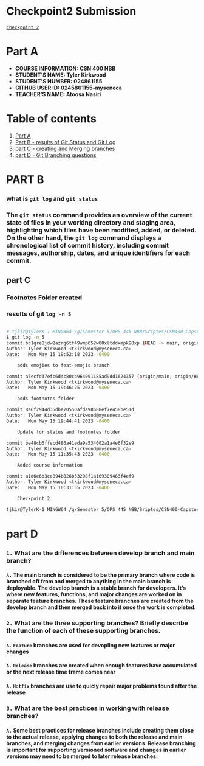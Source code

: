 # Checkpoint2 Submission

[`checkpoint 2`](https://github.com/0245861155-myseneca/CSN400-Capstone/tree/main/checkpoint2 "Checkpoint 2 github")

# Part A 

- **COURSE INFORMATION: CSN 400 NBB**
- **STUDENT’S NAME: Tyler Kirkwood**
- **STUDENT'S NUMBER: 024861155**
- **GITHUB USER ID: 0245861155-myseneca**
- **TEACHER’S NAME: Atoosa Nasiri**

# Table of contents 

1. [Part A](#part-a)
2. [Part B - results of Git Status and Git Log](#part-b)
3. [part C - creating and Merging branches](#part-c)
4. [part D - Git Branching questions](#part-d)

# PART B

### what is `git log` and `git status`

### The `git status` command provides an overview of the current state of files in your working directory and staging area, highlighting which files have been modified, added, or deleted. On the other hand, the `git log` command displays a chronological list of commit history, including commit messages, authorship, dates, and unique identifiers for each commit.

## part C

### Footnotes Folder created

### results of git `log -n 5`

```bash

# tjkir@TylerK-1 MINGW64 /g/Semester 5/OPS 445 NBB/Sriptes/CSN400-Capstone/checkpoint2 (main)
$ git log -n 5
commit bc1qre8jdw2azrg6tf49wmp652w00xltddxmpk98xp (HEAD -> main, origin/feat-emojies, feat-emojies)
Author: Tyler Kirkwood <tkirkwood@myseneca.ca>
Date:   Mon May 15 19:52:18 2023 -0400

    adds emojies to feat-emojis branch

commit a5ecfd37efc6d4c80cb964091185ad9dd1624357 (origin/main, origin/HEAD)
Author: Tyler Kirkwood <tkirkwood@myseneca.ca>
Date:   Mon May 15 19:46:25 2023 -0400

    adds footnotes folder

commit 8a6f2944d35dbe70550afda98688ef7e458be51d
Author: Tyler Kirkwood <tkirkwood@myseneca.ca>
Date:   Mon May 15 19:44:41 2023 -0400

    Update for status and footnotes folder

commit be48cb6ffecd486a41eda9a534002a1a4e6f32e9
Author: Tyler Kirkwood <tkirkwood@myseneca.ca>
Date:   Mon May 15 11:35:43 2023 -0400

    Added course information

commit a1d6e6b3ce894b826b33298f1a169309463f4ef9
Author: Tyler Kirkwood <tkirkwood@myseneca.ca>
Date:   Mon May 15 10:31:55 2023 -0400

    Checkpoint 2

tjkir@TylerK-1 MINGW64 /g/Semester 5/OPS 445 NBB/Sriptes/CSN400-Capstone/checkpoint2 (main)

``` 

# part D

### `1.` What are the differences between develop branch and main branch?

#### `A.` The main branch is considered to be the primary branch where code is branched off from and merged to anything in the main branch is deployable. The develop branch is a stable branch for developers. It’s where new features, functions, and major changes are worked on in separate feature branches. These feature branches are created from the develop branch and then merged back into it once the work is completed.

### `2.` What are the three supporting branches? Briefly describe the function of each of these supporting branches.

#### `A.` `Feature` branches are used for devopling new features or major changes
#### `A.` `Release`  branches are created when enough features have accumulated or the next release time frame comes near
#### `A.` `Hotfix` branches are use to quicly repair major problems found after the release

### `3.` What are the best practices in working with release branches?

#### `A.` Some best practices for release branches include creating them close to the actual release, applying changes to both the release and main branches, and merging changes from earlier versions. Release branching is important for supporting versioned software and changes in earlier versions may need to be merged to later release branches.


